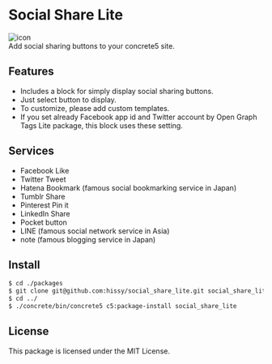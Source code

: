 # Social Share Lite

![icon](https://raw.github.com/hissy/addon_social_share_lite/master/icon.png)  
Add social sharing buttons to your concrete5 site.

## Features

* Includes a block for simply display social sharing buttons.
* Just select button to display.
* To customize, please add custom templates.
* If you set already Facebook app id and Twitter account by Open Graph Tags Lite package, this block uses these setting.

## Services

* Facebook Like
* Twitter Tweet
* Hatena Bookmark (famous social bookmarking service in Japan)
* Tumblr Share
* Pinterest Pin it
* LinkedIn Share
* Pocket button
* LINE (famous social network service in Asia)
* note (famous blogging service in Japan)

## Install

```bash
$ cd ./packages
$ git clone git@github.com:hissy/social_share_lite.git social_share_lite
$ cd ../
$ ./concrete/bin/concrete5 c5:package-install social_share_lite
```

## License

This package is licensed under the MIT License.
